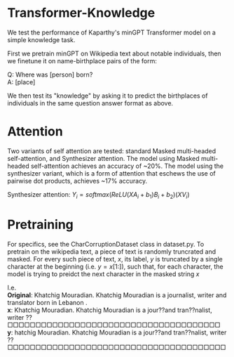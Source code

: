 # Transformer-Knowledge

We test the performance of Kaparthy's minGPT Transformer model on a simple knowledge task.

First we pretrain minGPT on Wikipedia text about notable individuals, then we finetune it on name-birthplace pairs of the form: 

Q: Where was [person] born?\
A: [place]

We then test its "knowledge" by asking it to predict the birthplaces of individuals in the same question answer format as above. 

# Attention

Two variants of self attention are tested: standard Masked multi-headed self-attention, and Synthesizer attention. The model using Masked multi-headed self-attention achieves an accuracy of ~20%. The model using the synthesizer variant, which is a form of attention that eschews the use of pairwise dot products, achieves ~17% accuracy. 

Synthesizer attention: $Y_{i} = softmax(ReLU(XA_{i} + b_{1})B_{i} + b_{2})(XV_{i})$




# Pretraining

For specifics, see the CharCorruptionDataset class in dataset.py. To pretrain on the wikipedia text, a piece of text is randomly truncrated and masked. For every such piece of text, $x$, its label, $y$ is truncated by a single character at the beginning (i.e. $y = x[1:]$), such that, for each character, the model is trying to preidct the next character in the masked string $x$

I.e.\
__Original__: Khatchig Mouradian. Khatchig Mouradian is a journalist, writer and translator born in Lebanon .\
__x__: Khatchig Mouradian. Khatchig Mouradian is a jour⁇and tran⁇nalist, writer ⁇□□□□□□□□□□□□□□□□□□□□□□□□□□□□□□□□□□□□□□\
__y__: hatchig Mouradian. Khatchig Mouradian is a jour⁇and tran⁇nalist, writer ⁇□□□□□□□□□□□□□□□□□□□□□□□□□□□□□□□□□□□□□□□


